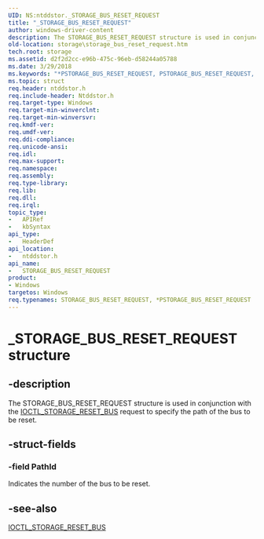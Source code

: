 ```yaml
---
UID: NS:ntddstor._STORAGE_BUS_RESET_REQUEST
title: "_STORAGE_BUS_RESET_REQUEST"
author: windows-driver-content
description: The STORAGE_BUS_RESET_REQUEST structure is used in conjunction with the IOCTL_STORAGE_RESET_BUS request to specify the path of the bus to be reset.
old-location: storage\storage_bus_reset_request.htm
tech.root: storage
ms.assetid: d2f2d2cc-e96b-475c-96eb-d58244a05788
ms.date: 3/29/2018
ms.keywords: "*PSTORAGE_BUS_RESET_REQUEST, PSTORAGE_BUS_RESET_REQUEST, PSTORAGE_BUS_RESET_REQUEST structure pointer [Storage Devices], STORAGE_BUS_RESET_REQUEST, STORAGE_BUS_RESET_REQUEST structure [Storage Devices], _STORAGE_BUS_RESET_REQUEST, ntddstor/PSTORAGE_BUS_RESET_REQUEST, ntddstor/STORAGE_BUS_RESET_REQUEST, storage.storage_bus_reset_request, structs-general_ffea4f36-cf98-4961-be14-d8a4cde94fad.xml"
ms.topic: struct
req.header: ntddstor.h
req.include-header: Ntddstor.h
req.target-type: Windows
req.target-min-winverclnt: 
req.target-min-winversvr: 
req.kmdf-ver: 
req.umdf-ver: 
req.ddi-compliance: 
req.unicode-ansi: 
req.idl: 
req.max-support: 
req.namespace: 
req.assembly: 
req.type-library: 
req.lib: 
req.dll: 
req.irql: 
topic_type:
-	APIRef
-	kbSyntax
api_type:
-	HeaderDef
api_location:
-	ntddstor.h
api_name:
-	STORAGE_BUS_RESET_REQUEST
product:
- Windows
targetos: Windows
req.typenames: STORAGE_BUS_RESET_REQUEST, *PSTORAGE_BUS_RESET_REQUEST
---
```


# _STORAGE_BUS_RESET_REQUEST structure


## -description


The STORAGE_BUS_RESET_REQUEST structure is used in conjunction with the <a href="https://msdn.microsoft.com/library/windows/hardware/ff560600">IOCTL_STORAGE_RESET_BUS</a> request to specify the path of the bus to be reset.


## -struct-fields




### -field PathId

Indicates the number of the bus to be reset. 


## -see-also




<a href="https://msdn.microsoft.com/library/windows/hardware/ff560600">IOCTL_STORAGE_RESET_BUS</a>
 

 

